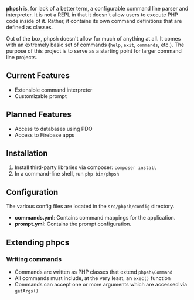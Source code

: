 **phpsh** is, for lack of a better term, a configurable command line parser and interpreter. It is not a REPL
in that it doesn't allow users to execute PHP code inside of it. Rather, it contains its own command definitions
that are defined as classes.
 
Out of the box, phpsh doesn't allow for much of anything at all. It comes with an extremely basic set of commands
(`help`, `exit`, `commands`, etc.). The purpose of this project is to serve as a starting point for larger command line 
projects.

## Current Features

* Extensible command interpreter
* Customizable prompt

## Planned Features

* Access to databases using PDO
* Access to Firebase apps

## Installation

1. Install third-party libraries via composer: `composer install`
2. In a command-line shell, run `php bin/phpsh`

## Configuration

The various config files are located in the `src/phpsh/config` directory.

* **commands.yml**: Contains command mappings for the application.
* **prompt.yml**: Contains the prompt configuration.

## Extending phpcs

### Writing commands

* Commands are written as PHP classes that extend `phpsh\Command`
* All commands must include, at the very least, an `exec()` function
* Commands can accept one or more arguments which are accessed via `getArgs()`


